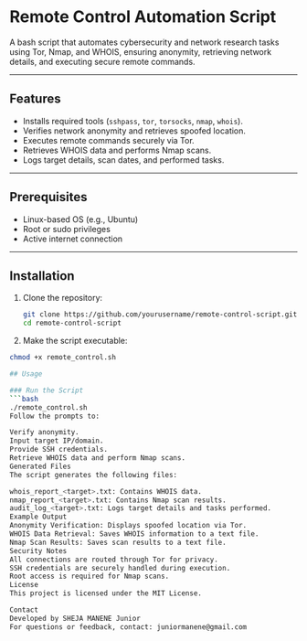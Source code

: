 # Remote Control Automation Script

A bash script that automates cybersecurity and network research tasks using Tor, Nmap, and WHOIS, ensuring anonymity, retrieving network details, and executing secure remote commands.

---

## Features

- Installs required tools (`sshpass`, `tor`, `torsocks`, `nmap`, `whois`).
- Verifies network anonymity and retrieves spoofed location.
- Executes remote commands securely via Tor.
- Retrieves WHOIS data and performs Nmap scans.
- Logs target details, scan dates, and performed tasks.

---

## Prerequisites

- Linux-based OS (e.g., Ubuntu)
- Root or sudo privileges
- Active internet connection

---

## Installation

1. Clone the repository:
   ```bash
   git clone https://github.com/yourusername/remote-control-script.git
   cd remote-control-script
2. Make the script executable:
  ```bash
chmod +x remote_control.sh

## Usage

### Run the Script
  ```bash
./remote_control.sh
Follow the prompts to:

Verify anonymity.
Input target IP/domain.
Provide SSH credentials.
Retrieve WHOIS data and perform Nmap scans.
Generated Files
The script generates the following files:

whois_report_<target>.txt: Contains WHOIS data.
nmap_report_<target>.txt: Contains Nmap scan results.
audit_log_<target>.txt: Logs target details and tasks performed.
Example Output
Anonymity Verification: Displays spoofed location via Tor.
WHOIS Data Retrieval: Saves WHOIS information to a text file.
Nmap Scan Results: Saves scan results to a text file.
Security Notes
All connections are routed through Tor for privacy.
SSH credentials are securely handled during execution.
Root access is required for Nmap scans.
License
This project is licensed under the MIT License.

Contact
Developed by SHEJA MANENE Junior
For questions or feedback, contact: juniormanene@gmail.com